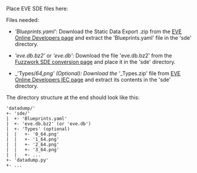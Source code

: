 Place EVE SDE files here:

Files needed:


* _'Blueprints.yaml'_: Download the Static Data Export .zip from the [EVE Online Developers page](https://developers.eveonline.com/resource/static-data-export) and extract the 'Blueprints.yaml' file in the 'sde' directory.

* _'eve.db.bz2'_ or _'eve.db'_: Download the file 'eve.db.bz2' from the [Fuzzwork SDE conversion page](https://www.fuzzwork.co.uk/dump/latest/) and place it in the 'sde' directory.

* _'Types/*_64,png'_ (Optional): Download the '*_Types.zip' file from [EVE Online Developers IEC page](https://developers.eveonline.com/resource/image-export-collection)  and extract its contents in the 'sde' directory.

The directory structure at the end should look like this:

    'datadump/'
    +- 'sde/'
    |  +- 'Blueprints.yaml'
    |  +- 'eve.db.bz2' (or 'eve.db')
    |  +- 'Types' (optional)
    |  |   +- '0_64.png'
    |  |   +- '1_64.png'
    |  |   +- '2_64.png'
    |  |   +- '3_64.png'
    |  |   +- ...
    +- 'datadump.py'
    +- ...

